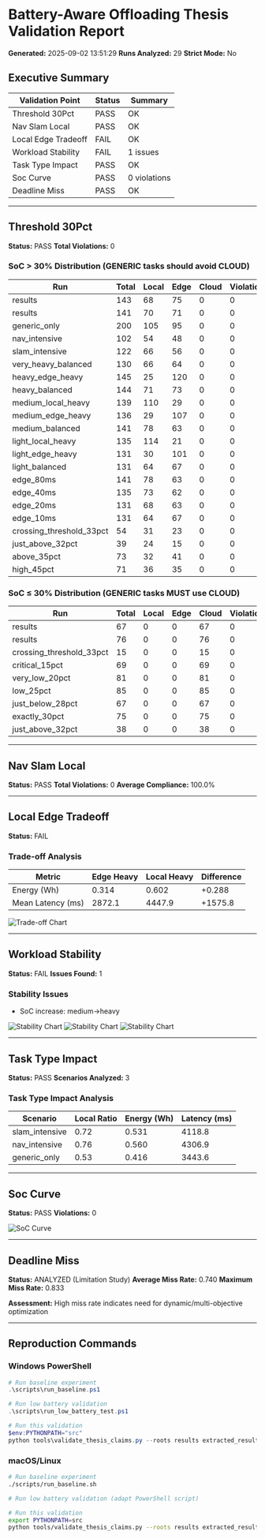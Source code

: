 # Battery-Aware Offloading Thesis Validation Report

**Generated:** 2025-09-02 13:51:29
**Runs Analyzed:** 29
**Strict Mode:** No

## Executive Summary

| Validation Point | Status | Summary |
|------------------|--------|---------|
| Threshold 30Pct | PASS | OK |
| Nav Slam Local | PASS | OK |
| Local Edge Tradeoff | FAIL | OK |
| Workload Stability | FAIL | 1 issues |
| Task Type Impact | PASS | OK |
| Soc Curve | PASS | 0 violations |
| Deadline Miss | PASS | OK |

---

## Threshold 30Pct

**Status:** PASS
**Total Violations:** 0

### SoC > 30% Distribution (GENERIC tasks should avoid CLOUD)

| Run | Total | Local | Edge | Cloud | Violations |
|-----|-------|-------|------|-------|------------|
| results | 143 | 68 | 75 | 0 | 0 |
| results | 141 | 70 | 71 | 0 | 0 |
| generic_only | 200 | 105 | 95 | 0 | 0 |
| nav_intensive | 102 | 54 | 48 | 0 | 0 |
| slam_intensive | 122 | 66 | 56 | 0 | 0 |
| very_heavy_balanced | 130 | 66 | 64 | 0 | 0 |
| heavy_edge_heavy | 145 | 25 | 120 | 0 | 0 |
| heavy_balanced | 144 | 71 | 73 | 0 | 0 |
| medium_local_heavy | 139 | 110 | 29 | 0 | 0 |
| medium_edge_heavy | 136 | 29 | 107 | 0 | 0 |
| medium_balanced | 141 | 78 | 63 | 0 | 0 |
| light_local_heavy | 135 | 114 | 21 | 0 | 0 |
| light_edge_heavy | 131 | 30 | 101 | 0 | 0 |
| light_balanced | 131 | 64 | 67 | 0 | 0 |
| edge_80ms | 141 | 78 | 63 | 0 | 0 |
| edge_40ms | 135 | 73 | 62 | 0 | 0 |
| edge_20ms | 131 | 68 | 63 | 0 | 0 |
| edge_10ms | 131 | 64 | 67 | 0 | 0 |
| crossing_threshold_33pct | 54 | 31 | 23 | 0 | 0 |
| just_above_32pct | 39 | 24 | 15 | 0 | 0 |
| above_35pct | 73 | 32 | 41 | 0 | 0 |
| high_45pct | 71 | 36 | 35 | 0 | 0 |

### SoC ≤ 30% Distribution (GENERIC tasks MUST use CLOUD)

| Run | Total | Local | Edge | Cloud | Violations |
|-----|-------|-------|------|-------|------------|
| results | 67 | 0 | 0 | 67 | 0 |
| results | 76 | 0 | 0 | 76 | 0 |
| crossing_threshold_33pct | 15 | 0 | 0 | 15 | 0 |
| critical_15pct | 69 | 0 | 0 | 69 | 0 |
| very_low_20pct | 81 | 0 | 0 | 81 | 0 |
| low_25pct | 85 | 0 | 0 | 85 | 0 |
| just_below_28pct | 67 | 0 | 0 | 67 | 0 |
| exactly_30pct | 75 | 0 | 0 | 75 | 0 |
| just_above_32pct | 38 | 0 | 0 | 38 | 0 |

---

## Nav Slam Local

**Status:** PASS
**Total Violations:** 0
**Average Compliance:** 100.0%


---

## Local Edge Tradeoff

**Status:** FAIL

### Trade-off Analysis

| Metric | Edge Heavy | Local Heavy | Difference |
|--------|------------|-------------|------------|
| Energy (Wh) | 0.314 | 0.602 | +0.288 |
| Mean Latency (ms) | 2872.1 | 4447.9 | +1575.8 |

![Trade-off Chart](figures/tradeoff_edge_vs_local.png)


---

## Workload Stability

**Status:** FAIL
**Issues Found:** 1

### Stability Issues

- SoC increase: medium→heavy

![Stability Chart](figures/stability_energy_vs_load.png)
![Stability Chart](figures/stability_soc_vs_load.png)
![Stability Chart](figures/stability_p95_vs_load.png)

---

## Task Type Impact

**Status:** PASS
**Scenarios Analyzed:** 3

### Task Type Impact Analysis

| Scenario | Local Ratio | Energy (Wh) | Latency (ms) |
|----------|-------------|-------------|--------------|
| slam_intensive | 0.72 | 0.531 | 4118.8 |
| nav_intensive | 0.76 | 0.560 | 4306.9 |
| generic_only | 0.53 | 0.416 | 3443.6 |

---

## Soc Curve

**Status:** PASS
**Violations:** 0

![SoC Curve](figures/soc_curve_example.png)


---

## Deadline Miss

**Status:**  ANALYZED (Limitation Study)
**Average Miss Rate:** 0.740
**Maximum Miss Rate:** 0.833

**Assessment:** High miss rate indicates need for dynamic/multi-objective optimization


---

## Reproduction Commands

### Windows PowerShell

```powershell
# Run baseline experiment
.\scripts\run_baseline.ps1

# Run low battery validation
.\scripts\run_low_battery_test.ps1

# Run this validation
$env:PYTHONPATH="src"
python tools\validate_thesis_claims.py --roots results extracted_results --out-dir tools\validation_out
```

### macOS/Linux

```bash
# Run baseline experiment
./scripts/run_baseline.sh

# Run low battery validation (adapt PowerShell script)

# Run this validation
export PYTHONPATH=src
python tools/validate_thesis_claims.py --roots results extracted_results --out-dir tools/validation_out
```
